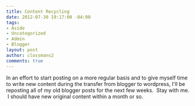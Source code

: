 ```yaml
---
title: Content Recycling
date: 2012-07-30 19:17:00 -04:00
tags:
- Aside
- Uncategorized
- Admin
- Blogger
layout: post
author: clossmans2
comments: true
---
```


In an effort to start posting on a more regular basis and to give myself time to write new content during the transfer from blogger to wordpress, I'll be reposting all of my old blogger posts for the next few weeks.  Stay with me.  I should have new original content within a month or so.
